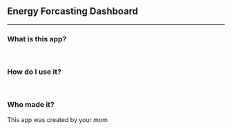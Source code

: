 ## Energy Forcasting Dashboard
***

### What is this app?


<br> 

### How do I use it?


<br>

### Who made it?

This app was created by your mom